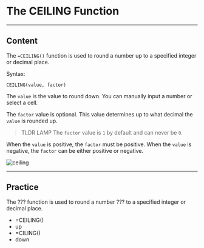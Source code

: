 ﻿---
author: Stefan-Stojanovic

aspects:
  - workout

type: normal

category: how to



---

# The CEILING Function

---
## Content

The `=CEILING()` function is used to round a number up to a specified integer or decimal place.

Syntax:
```spreadsheets
CEILING(value, factor)
```

The `value` is the value to round down. You can manually input a number or select a cell.

The `factor` value is optional. This value determines up to what decimal the `value` is rounded up. 

> TLDR LAMP The `factor` value is `1` by default and can never be `0`.

When the `value` is positive, the `factor` must be positive. When the `value` is negative, the `factor` can be either positive or negative.

![ceiling](https://img.enkipro.com/3ad58926a0e4b72d6897e9fa009f6345.png)

---
## Practice

The ??? function is used to round a number ??? to a specified integer or decimal place.

* =CEILING()
* up
* =CILING()
* down